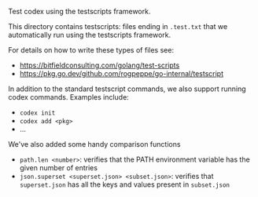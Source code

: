 Test codex using the testscripts framework.

This directory contains testscripts: files ending in `.test.txt` that we
automatically run using the testscripts framework.

For details on how to write these types of files see:
+ https://bitfieldconsulting.com/golang/test-scripts
+ https://pkg.go.dev/github.com/rogpeppe/go-internal/testscript

In addition to the standard testscript commands, we also support running codex
commands. Examples include:
+ `codex init`
+ `codex add <pkg>`
+ ...

We've also added some handy comparison functions
+ `path.len <number>`: verifies that the PATH environment variable has the given number of entries
+ `json.superset <superset.json> <subset.json>`: verifies that `superset.json` has all the keys and values present in `subset.json`
